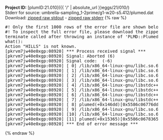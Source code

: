 **Project ID:** [plumID:21.010]({{ '/' | absolute_url }}eggs/21/010/)  
Stderr for source:  umbrella-sampling_1-2prime/g1-w20-s5.412/plumed.dat   
Download: [zipped raw stdout](plumed.dat.plumed.stdout.txt.zip) - [zipped raw stderr](plumed.dat.plumed.stderr.txt.zip) 
{% raw %}
<pre>
#! Only the first 1000 rows of the error file are shown below
#! To inspect the full error file, please download the zipped raw stderr file above
terminate called after throwing an instance of 'PLMD::Plumed::Exception'
what():
Action "HILLS" is not known.
[pkrvm7jw40e0xgp:08920] *** Process received signal ***
[pkrvm7jw40e0xgp:08920] Signal: Aborted (6)
[pkrvm7jw40e0xgp:08920] Signal code:  (-6)
[pkrvm7jw40e0xgp:08920] [ 0] /lib/x86_64-linux-gnu/libc.so.6(+0x45330)[0x7fbe71e45330]
[pkrvm7jw40e0xgp:08920] [ 1] /lib/x86_64-linux-gnu/libc.so.6(pthread_kill+0x11c)[0x7fbe71e9eb2c]
[pkrvm7jw40e0xgp:08920] [ 2] /lib/x86_64-linux-gnu/libc.so.6(gsignal+0x1e)[0x7fbe71e4527e]
[pkrvm7jw40e0xgp:08920] [ 3] /lib/x86_64-linux-gnu/libc.so.6(abort+0xdf)[0x7fbe71e288ff]
[pkrvm7jw40e0xgp:08920] [ 4] /lib/x86_64-linux-gnu/libstdc++.so.6(+0xa5ff5)[0x7fbe722a5ff5]
[pkrvm7jw40e0xgp:08920] [ 5] /lib/x86_64-linux-gnu/libstdc++.so.6(+0xbb0da)[0x7fbe722bb0da]
[pkrvm7jw40e0xgp:08920] [ 6] /lib/x86_64-linux-gnu/libstdc++.so.6(_ZSt10unexpectedv+0x0)[0x7fbe722a5a55]
[pkrvm7jw40e0xgp:08920] [ 7] /lib/x86_64-linux-gnu/libstdc++.so.6(+0xa5a6f)[0x7fbe722a5a6f]
[pkrvm7jw40e0xgp:08920] [ 8] plumed(+0x146dd)[0x5586c06776dd]
[pkrvm7jw40e0xgp:08920] [ 9] /lib/x86_64-linux-gnu/libc.so.6(+0x2a1ca)[0x7fbe71e2a1ca]
[pkrvm7jw40e0xgp:08920] [10] /lib/x86_64-linux-gnu/libc.so.6(__libc_start_main+0x8b)[0x7fbe71e2a28b]
[pkrvm7jw40e0xgp:08920] [11] plumed(+0x15365)[0x5586c0678365]
[pkrvm7jw40e0xgp:08920] *** End of error message ***
</pre>
{% endraw %}
